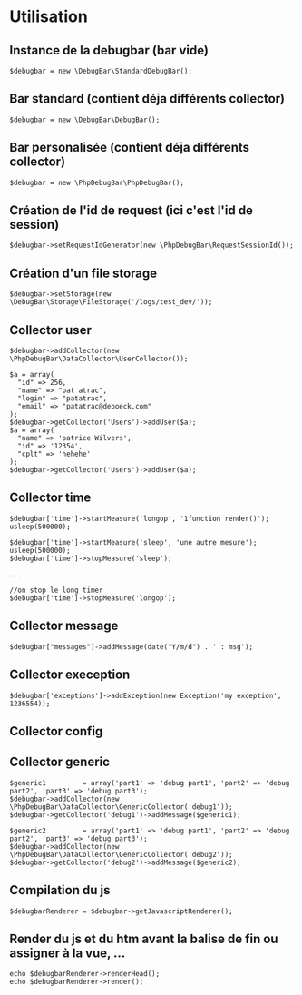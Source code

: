 # Utilisation
## Instance de la debugbar (bar vide)  
    $debugbar = new \DebugBar\StandardDebugBar();
     
## Bar standard (contient déja différents collector)
    $debugbar = new \DebugBar\DebugBar();

## Bar personalisée (contient déja différents collector)
    $debugbar = new \PhpDebugBar\PhpDebugBar();

## Création de l'id de request (ici c'est l'id de session)
    $debugbar->setRequestIdGenerator(new \PhpDebugBar\RequestSessionId());

## Création d'un file storage
    $debugbar->setStorage(new \DebugBar\Storage\FileStorage('/logs/test_dev/'));

## Collector user
    $debugbar->addCollector(new \PhpDebugBar\DataCollector\UserCollector());

    $a = array(
      "id" => 256,
      "name" => "pat atrac",
      "login" => "patatrac",
      "email" => "patatrac@deboeck.com"
    );
    $debugbar->getCollector('Users')->addUser($a);
    $a = array(
      "name" => 'patrice Wilvers',
      "id" => '12354',
      "cplt" => 'hehehe'
    );
    $debugbar->getCollector('Users')->addUser($a);

## Collector time
    $debugbar['time']->startMeasure('longop', '1function render()');
    usleep(500000);

    $debugbar['time']->startMeasure('sleep', 'une autre mesure');
    usleep(500000);
    $debugbar['time']->stopMeasure('sleep');
    
    ...
    
    //on stop le long timer 
    $debugbar['time']->stopMeasure('longop');

## Collector message
    $debugbar["messages"]->addMessage(date("Y/m/d") . ' : msg');

## Collector exeception
    $debugbar['exceptions']->addException(new Exception('my exception', 1236554));

## Collector config

## Collector generic
    $generic1         = array('part1' => 'debug part1', 'part2' => 'debug part2', 'part3' => 'debug part3');
    $debugbar->addCollector(new \PhpDebugBar\DataCollector\GenericCollector('debug1'));
    $debugbar->getCollector('debug1')->addMessage($generic1);

    $generic2         = array('part1' => 'debug part1', 'part2' => 'debug part2', 'part3' => 'debug part3');
    $debugbar->addCollector(new \PhpDebugBar\DataCollector\GenericCollector('debug2'));
    $debugbar->getCollector('debug2')->addMessage($generic2);


## Compilation du js
    $debugbarRenderer = $debugbar->getJavascriptRenderer();

## Render du js et du htm avant la balise de fin </body> ou assigner à la vue, ...
    echo $debugbarRenderer->renderHead();
    echo $debugbarRenderer->render();